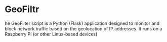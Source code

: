 # GeoFiltr
he GeoFilter script is a Python (Flask) application designed to monitor and block network traffic based on the geolocation of IP addresses. It runs on a Raspberry Pi (or other Linux-based devices)
